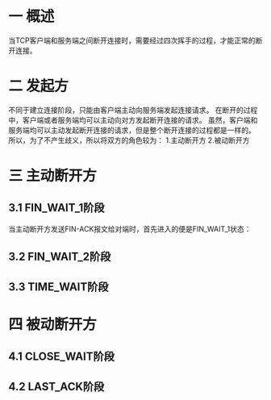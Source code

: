 # 一  概述
  当TCP客户端和服务端之间断开连接时，需要经过四次挥手的过程，才能正常的断开连接。
# 二 发起方
  不同于建立连接阶段，只能由客户端主动向服务端发起连接请求。
  在断开的过程中，客户端或者服务端均可以主动向对方发起断开连接的请求。
  虽然，客户端和服务端均可以主动发起断开连接的请求，但是整个断开连接的过程都是一样的。
  所以，为了不产生歧义，所以将双方的角色较为：
  1.主动断开方
  2.被动断开方
# 三 主动断开方
## 3.1 FIN_WAIT_1阶段
  当主动断开方发送FIN-ACK报文给对端时，首先进入的便是FIN_WAIT_1状态：

## 3.2 FIN_WAIT_2阶段
## 3.3 TIME_WAIT阶段
# 四 被动断开方
## 4.1 CLOSE_WAIT阶段
## 4.2 LAST_ACK阶段